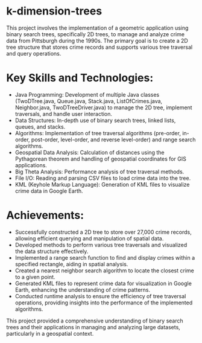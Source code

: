 # k-dimension-trees

This project involves the implementation of a geometric application using binary search trees, specifically 2D trees, to manage and analyze crime data from Pittsburgh during the 1990s. The primary goal is to create a 2D tree structure that stores crime records and supports various tree traversal and query operations.

# Key Skills and Technologies:

<ul>
  <li>Java Programming: Development of multiple Java classes (TwoDTree.java, Queue.java, Stack.java, ListOfCrimes.java, Neighbor.java, TwoDTreeDriver.java) to manage the 2D tree, implement traversals, and handle user interaction.</li>
  <li>Data Structures: In-depth use of binary search trees, linked lists, queues, and stacks.</li>
  <li>Algorithms: Implementation of tree traversal algorithms (pre-order, in-order, post-order, level-order, and reverse level-order) and range search algorithms.</li>
  <li>Geospatial Data Analysis: Calculation of distances using the Pythagorean theorem and handling of geospatial coordinates for GIS applications.</li>
  <li>Big Theta Analysis: Performance analysis of tree traversal methods.</li>
  <li>File I/O: Reading and parsing CSV files to load crime data into the tree.</li>
  <li>KML (Keyhole Markup Language): Generation of KML files to visualize crime data in Google Earth.</li>
</ul>

# Achievements:

<ul>
  <li>Successfully constructed a 2D tree to store over 27,000 crime records, allowing efficient querying and manipulation of spatial data.</li>
  <li>Developed methods to perform various tree traversals and visualized the data structure effectively.</li>
  <li>Implemented a range search function to find and display crimes within a specified rectangle, aiding in spatial analysis.</li>
  <li>Created a nearest neighbor search algorithm to locate the closest crime to a given point.</li>
  <li>Generated KML files to represent crime data for visualization in Google Earth, enhancing the understanding of crime patterns.</li>
  <li>Conducted runtime analysis to ensure the efficiency of tree traversal operations, providing insights into the performance of the implemented algorithms.</li>
</ul>

This project provided a comprehensive understanding of binary search trees and their applications in managing and analyzing large datasets, particularly in a geospatial context.

